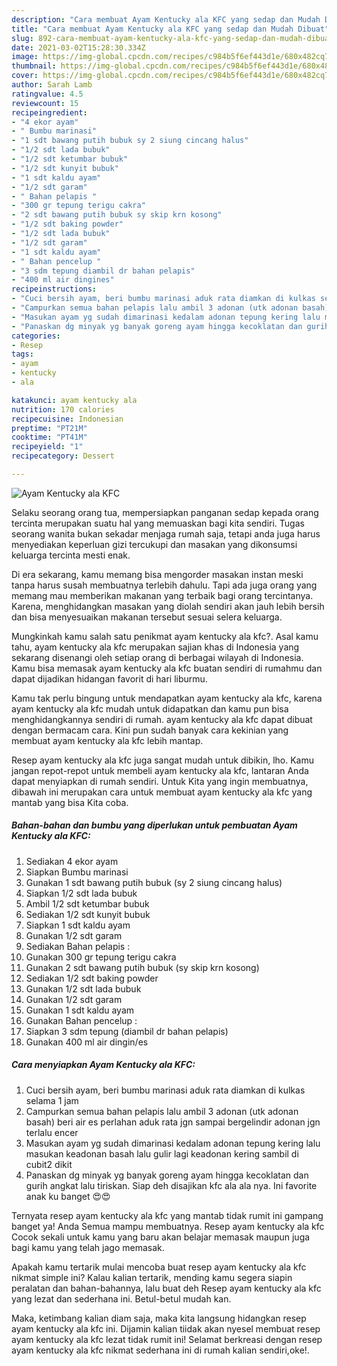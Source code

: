 ```yaml
---
description: "Cara membuat Ayam Kentucky ala KFC yang sedap dan Mudah Dibuat"
title: "Cara membuat Ayam Kentucky ala KFC yang sedap dan Mudah Dibuat"
slug: 892-cara-membuat-ayam-kentucky-ala-kfc-yang-sedap-dan-mudah-dibuat
date: 2021-03-02T15:28:30.334Z
image: https://img-global.cpcdn.com/recipes/c984b5f6ef443d1e/680x482cq70/ayam-kentucky-ala-kfc-foto-resep-utama.jpg
thumbnail: https://img-global.cpcdn.com/recipes/c984b5f6ef443d1e/680x482cq70/ayam-kentucky-ala-kfc-foto-resep-utama.jpg
cover: https://img-global.cpcdn.com/recipes/c984b5f6ef443d1e/680x482cq70/ayam-kentucky-ala-kfc-foto-resep-utama.jpg
author: Sarah Lamb
ratingvalue: 4.5
reviewcount: 15
recipeingredient:
- "4 ekor ayam"
- " Bumbu marinasi"
- "1 sdt bawang putih bubuk sy 2 siung cincang halus"
- "1/2 sdt lada bubuk"
- "1/2 sdt ketumbar bubuk"
- "1/2 sdt kunyit bubuk"
- "1 sdt kaldu ayam"
- "1/2 sdt garam"
- " Bahan pelapis "
- "300 gr tepung terigu cakra"
- "2 sdt bawang putih bubuk sy skip krn kosong"
- "1/2 sdt baking powder"
- "1/2 sdt lada bubuk"
- "1/2 sdt garam"
- "1 sdt kaldu ayam"
- " Bahan pencelup "
- "3 sdm tepung diambil dr bahan pelapis"
- "400 ml air dingines"
recipeinstructions:
- "Cuci bersih ayam, beri bumbu marinasi aduk rata diamkan di kulkas selama 1 jam"
- "Campurkan semua bahan pelapis lalu ambil 3 adonan (utk adonan basah) beri air es perlahan aduk rata jgn sampai bergelindir adonan jgn terlalu encer"
- "Masukan ayam yg sudah dimarinasi kedalam adonan tepung kering lalu masukan keadonan basah lalu gulir lagi keadonan kering sambil di cubit2 dikit"
- "Panaskan dg minyak yg banyak goreng ayam hingga kecoklatan dan gurih angkat lalu tiriskan. Siap deh disajikan kfc ala ala nya. Ini favorite anak ku banget 😍😍"
categories:
- Resep
tags:
- ayam
- kentucky
- ala

katakunci: ayam kentucky ala 
nutrition: 170 calories
recipecuisine: Indonesian
preptime: "PT21M"
cooktime: "PT41M"
recipeyield: "1"
recipecategory: Dessert

---
```



![Ayam Kentucky ala KFC](https://img-global.cpcdn.com/recipes/c984b5f6ef443d1e/680x482cq70/ayam-kentucky-ala-kfc-foto-resep-utama.jpg)

Selaku seorang orang tua, mempersiapkan panganan sedap kepada orang tercinta merupakan suatu hal yang memuaskan bagi kita sendiri. Tugas seorang  wanita bukan sekadar menjaga rumah saja, tetapi anda juga harus menyediakan keperluan gizi tercukupi dan masakan yang dikonsumsi keluarga tercinta mesti enak.

Di era  sekarang, kamu memang bisa mengorder masakan instan meski tanpa harus susah membuatnya terlebih dahulu. Tapi ada juga orang yang memang mau memberikan makanan yang terbaik bagi orang tercintanya. Karena, menghidangkan masakan yang diolah sendiri akan jauh lebih bersih dan bisa menyesuaikan makanan tersebut sesuai selera keluarga. 



Mungkinkah kamu salah satu penikmat ayam kentucky ala kfc?. Asal kamu tahu, ayam kentucky ala kfc merupakan sajian khas di Indonesia yang sekarang disenangi oleh setiap orang di berbagai wilayah di Indonesia. Kamu bisa memasak ayam kentucky ala kfc buatan sendiri di rumahmu dan dapat dijadikan hidangan favorit di hari liburmu.

Kamu tak perlu bingung untuk mendapatkan ayam kentucky ala kfc, karena ayam kentucky ala kfc mudah untuk didapatkan dan kamu pun bisa menghidangkannya sendiri di rumah. ayam kentucky ala kfc dapat dibuat dengan bermacam cara. Kini pun sudah banyak cara kekinian yang membuat ayam kentucky ala kfc lebih mantap.

Resep ayam kentucky ala kfc juga sangat mudah untuk dibikin, lho. Kamu jangan repot-repot untuk membeli ayam kentucky ala kfc, lantaran Anda dapat menyiapkan di rumah sendiri. Untuk Kita yang ingin membuatnya, dibawah ini merupakan cara untuk membuat ayam kentucky ala kfc yang mantab yang bisa Kita coba.

<!--inarticleads1-->

##### Bahan-bahan dan bumbu yang diperlukan untuk pembuatan Ayam Kentucky ala KFC:

1. Sediakan 4 ekor ayam
1. Siapkan  Bumbu marinasi
1. Gunakan 1 sdt bawang putih bubuk (sy 2 siung cincang halus)
1. Siapkan 1/2 sdt lada bubuk
1. Ambil 1/2 sdt ketumbar bubuk
1. Sediakan 1/2 sdt kunyit bubuk
1. Siapkan 1 sdt kaldu ayam
1. Gunakan 1/2 sdt garam
1. Sediakan  Bahan pelapis :
1. Gunakan 300 gr tepung terigu cakra
1. Gunakan 2 sdt bawang putih bubuk (sy skip krn kosong)
1. Sediakan 1/2 sdt baking powder
1. Gunakan 1/2 sdt lada bubuk
1. Gunakan 1/2 sdt garam
1. Gunakan 1 sdt kaldu ayam
1. Gunakan  Bahan pencelup :
1. Siapkan 3 sdm tepung (diambil dr bahan pelapis)
1. Gunakan 400 ml air dingin/es




<!--inarticleads2-->

##### Cara menyiapkan Ayam Kentucky ala KFC:

1. Cuci bersih ayam, beri bumbu marinasi aduk rata diamkan di kulkas selama 1 jam
1. Campurkan semua bahan pelapis lalu ambil 3 adonan (utk adonan basah) beri air es perlahan aduk rata jgn sampai bergelindir adonan jgn terlalu encer
1. Masukan ayam yg sudah dimarinasi kedalam adonan tepung kering lalu masukan keadonan basah lalu gulir lagi keadonan kering sambil di cubit2 dikit
1. Panaskan dg minyak yg banyak goreng ayam hingga kecoklatan dan gurih angkat lalu tiriskan. Siap deh disajikan kfc ala ala nya. Ini favorite anak ku banget 😍😍




Ternyata resep ayam kentucky ala kfc yang mantab tidak rumit ini gampang banget ya! Anda Semua mampu membuatnya. Resep ayam kentucky ala kfc Cocok sekali untuk kamu yang baru akan belajar memasak maupun juga bagi kamu yang telah jago memasak.

Apakah kamu tertarik mulai mencoba buat resep ayam kentucky ala kfc nikmat simple ini? Kalau kalian tertarik, mending kamu segera siapin peralatan dan bahan-bahannya, lalu buat deh Resep ayam kentucky ala kfc yang lezat dan sederhana ini. Betul-betul mudah kan. 

Maka, ketimbang kalian diam saja, maka kita langsung hidangkan resep ayam kentucky ala kfc ini. Dijamin kalian tiidak akan nyesel membuat resep ayam kentucky ala kfc lezat tidak rumit ini! Selamat berkreasi dengan resep ayam kentucky ala kfc nikmat sederhana ini di rumah kalian sendiri,oke!.

